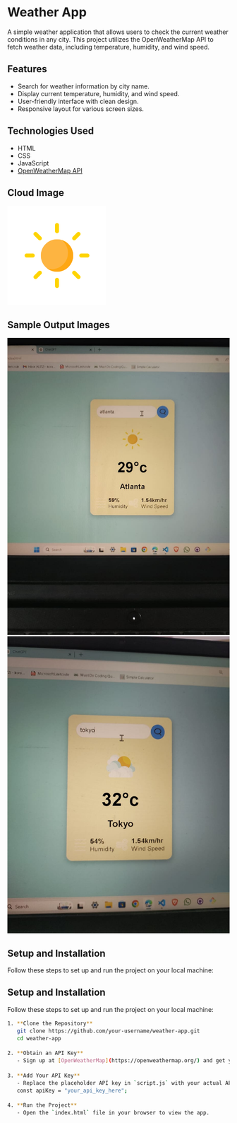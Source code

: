 # Weather App

A simple weather application that allows users to check the current weather conditions in any city. This project utilizes the OpenWeatherMap API to fetch weather data, including temperature, humidity, and wind speed.

## Features

- Search for weather information by city name.
- Display current temperature, humidity, and wind speed.
- User-friendly interface with clean design.
- Responsive layout for various screen sizes.

## Technologies Used

- HTML
- CSS
- JavaScript
- [OpenWeatherMap API](https://openweathermap.org/api)
## Cloud Image
![Cloud Image](./Images/clear.png)

## Sample Output Images
![Screenshot of Weather App](./Screenshots/Atlanta.jpg)
![Screenshot of Weather App](./Screenshots/Tokyo.jpg)


## Setup and Installation

Follow these steps to set up and run the project on your local machine:

## Setup and Installation

Follow these steps to set up and run the project on your local machine:

```bash
1. **Clone the Repository**
   git clone https://github.com/your-username/weather-app.git
   cd weather-app

2. **Obtain an API Key**
   - Sign up at [OpenWeatherMap](https://openweathermap.org/) and get your free API key.

3. **Add Your API Key**
   - Replace the placeholder API key in `script.js` with your actual API key.
   const apiKey = "your_api_key_here";

4. **Run the Project**
   - Open the `index.html` file in your browser to view the app.

